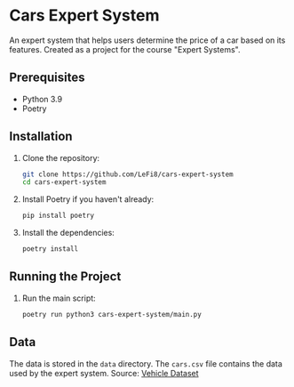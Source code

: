 # Cars Expert System

An expert system that helps users determine the price of a car based on its features.
Created as a project for the course "Expert Systems".

## Prerequisites

- Python 3.9
- Poetry

## Installation

1. Clone the repository:
    ```sh
    git clone https://github.com/LeFi8/cars-expert-system
    cd cars-expert-system
    ```

2. Install Poetry if you haven't already:
    ```sh
    pip install poetry
    ```

3. Install the dependencies:
    ```sh
    poetry install
    ```

## Running the Project

1. Run the main script:
    ```sh
    poetry run python3 cars-expert-system/main.py
    ```

## Data

The data is stored in the `data` directory. The `cars.csv` file contains the data used by the expert system.
Source: [Vehicle Dataset](https://www.kaggle.com/datasets/nehalbirla/vehicle-dataset-from-cardekho?resource=download)